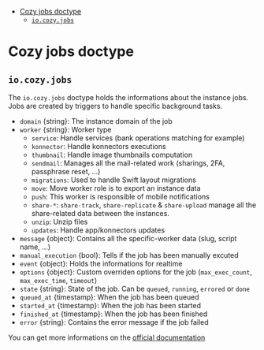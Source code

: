 - [Cozy jobs doctype](#cozy-jobs-doctype)
  - [`io.cozy.jobs`](#iocozyjobs)

# Cozy jobs doctype

## `io.cozy.jobs`

The `io.cozy.jobs` doctype holds the informations about the instance jobs. Jobs are created by triggers to handle specific background tasks.

- `domain` {string}: The instance domain of the job
- `worker` {string}: Worker type
  - `service`: Handle services (bank operations matching for example)
  - `konnector`: Handle konnectors executions
  - `thumbnail`: Handle image thumbnails computation
  - `sendmail`: Manages all the mail-related work (sharings, 2FA, passphrase
    reset, ...)
  - `migrations`: Used to handle Swift layout migrations
  - `move`: Move worker role is to export an instance data
  - `push`: This worker is responsible of mobile notifications
  - `share-*`: `share-track`, `share-replicate` & `share-upload` manage all the
    share-related data between the instances.
  - `unzip`: Unzip files
  - `updates`: Handle app/konnectors updates
- `message` {object}: Contains all the specific-worker data (slug, script name,
  ...)
- `manual_execution` {bool}: Tells if the job has been manually excuted
- `event` {object}: Holds the informations for realtime
- `options` {object}: Custom overriden options for the job (`max_exec_count`, `max_exec_time`, `timeout`)
- `state` {string}: State of the job. Can be `queued`, `running`, `errored` or `done`
- `queued_at` {timestamp}: When the job has been queued
- `started_at` {timestamp}: When the job has been started
- `finished_at` {timestamp}: When the job has been finished
- `error` {string}: Contains the error message if the job failed


You can get more informations on the [official documentation](https://docs.cozy.io/en/cozy-stack/jobs/)
